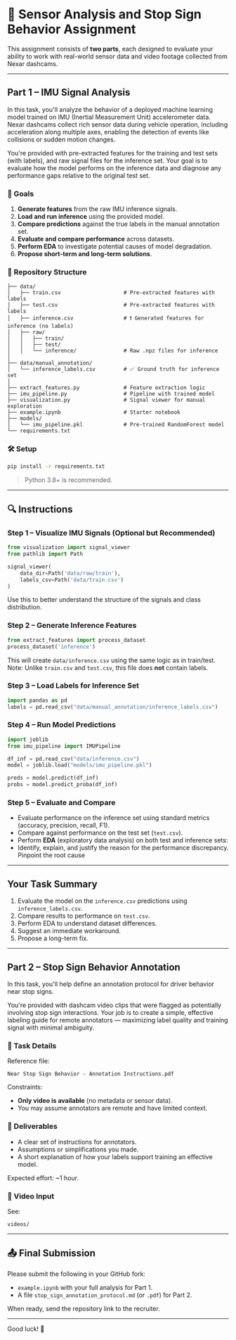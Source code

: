 # 🚗 Sensor Analysis and Stop Sign Behavior Assignment

This assignment consists of **two parts**, each designed to evaluate your ability to work with real-world sensor data and video footage collected from Nexar dashcams.

---

## Part 1 – IMU Signal Analysis

In this task, you'll analyze the behavior of a deployed machine learning model trained on IMU (Inertial Measurement Unit) accelerometer data. Nexar dashcams collect rich sensor data during vehicle operation, including acceleration along multiple axes, enabling the detection of events like collisions or sudden motion changes.

You're provided with pre-extracted features for the training and test sets (with labels), and raw signal files for the inference set. Your goal is to evaluate how the model performs on the inference data and diagnose any performance gaps relative to the original test set.

### 🎯 Goals

1. **Generate features** from the raw IMU inference signals.
2. **Load and run inference** using the provided model.
3. **Compare predictions** against the true labels in the manual annotation set.
4. **Evaluate and compare performance** across datasets.
5. **Perform EDA** to investigate potential causes of model degradation.
6. **Propose short-term and long-term solutions**.

### 📁 Repository Structure

```
├── data/
│   ├── train.csv                    # Pre-extracted features with labels
│   ├── test.csv                     # Pre-extracted features with labels
│   ├── inference.csv                # ❗ Generated features for inference (no labels)
│   ├── raw/
│   │   ├── train/
│   │   ├── test/
│   │   └── inference/               # Raw .npz files for inference
│
├── data/manual_annotation/
│   └── inference_labels.csv         # ✅ Ground truth for inference set
│
├── extract_features.py              # Feature extraction logic
├── imu_pipeline.py                  # Pipeline with trained model
├── visualization.py                 # Signal viewer for manual exploration
├── example.ipynb                    # Starter notebook
├── models/
│   └── imu_pipeline.pkl             # Pre-trained RandomForest model
└── requirements.txt
```

### 🛠 Setup

```bash
pip install -r requirements.txt
```

> Python 3.8+ is recommended.

---

## 🔍 Instructions

### Step 1 – Visualize IMU Signals (Optional but Recommended)

```python
from visualization import signal_viewer
from pathlib import Path

signal_viewer(
    data_dir=Path('data/raw/train'),
    labels_csv=Path('data/train.csv')
)
```

Use this to better understand the structure of the signals and class distribution.

### Step 2 – Generate Inference Features

```python
from extract_features import process_dataset
process_dataset('inference')
```

This will create `data/inference.csv` using the same logic as in train/test.
Note: Unlike `train.csv` and `test.csv`, this file does **not** contain labels.

### Step 3 – Load Labels for Inference Set

```python
import pandas as pd
labels = pd.read_csv("data/manual_annotation/inference_labels.csv")
```

### Step 4 – Run Model Predictions

```python
import joblib
from imu_pipeline import IMUPipeline

df_inf = pd.read_csv("data/inference.csv")
model = joblib.load("models/imu_pipeline.pkl")

preds = model.predict(df_inf)
probs = model.predict_proba(df_inf)
```

### Step 5 – Evaluate and Compare

- Evaluate performance on the inference set using standard metrics (accuracy, precision, recall, F1).
- Compare against performance on the test set (`test.csv`).
- Perform **EDA** (exploratory data analysis) on both test and inference sets:
- Identify, explain, and justify the reason for the performance discrepancy. Pinpoint the root cause

---

## Your Task Summary

1. Evaluate the model on the `inference.csv` predictions using `inference_labels.csv`.
2. Compare results to performance on `test.csv`.
3. Perform EDA to understand dataset differences.
4. Suggest an immediate workaround.
5. Propose a long-term fix.

---

## Part 2 – Stop Sign Behavior Annotation

In this task, you'll help define an annotation protocol for driver behavior near stop signs.

You're provided with dashcam video clips that were flagged as potentially involving stop sign interactions. Your job is to create a simple, effective labeling guide for remote annotators — maximizing label quality and training signal with minimal ambiguity.

### 📄 Task Details

Reference file:
```
Near Stop Sign Behavior - Annotation Instructions.pdf
```

Constraints:
- **Only video is available** (no metadata or sensor data).
- You may assume annotators are remote and have limited context.

### 📝 Deliverables

- A clear set of instructions for annotators.
- Assumptions or simplifications you made.
- A short explanation of how your labels support training an effective model.

Expected effort: ~1 hour.

### 🎥 Video Input

See:
```
videos/
```

---

## 📤 Final Submission

Please submit the following in your GitHub fork:

- `example.ipynb` with your full analysis for Part 1.
- A file `stop_sign_annotation_protocol.md` (or `.pdf`) for Part 2.

When ready, send the repository link to the recruiter.

---

Good luck! 🚦